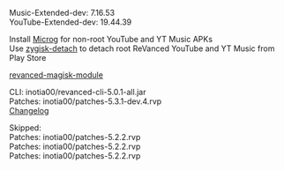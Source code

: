 Music-Extended-dev: 7.16.53  
YouTube-Extended-dev: 19.44.39  

Install [Microg](https://github.com/ReVanced/GmsCore/releases) for non-root YouTube and YT Music APKs  
Use [zygisk-detach](https://github.com/j-hc/zygisk-detach) to detach root ReVanced YouTube and YT Music from Play Store  

[revanced-magisk-module](https://github.com/j-hc/revanced-magisk-module)
  
CLI: inotia00/revanced-cli-5.0.1-all.jar  
Patches: inotia00/patches-5.3.1-dev.4.rvp  
[Changelog](https://github.com/inotia00/revanced-patches/releases/tag/v5.3.1-dev.4)  

Skipped:  
Patches: inotia00/patches-5.2.2.rvp  
Patches: inotia00/patches-5.2.2.rvp  
Patches: inotia00/patches-5.2.2.rvp        
